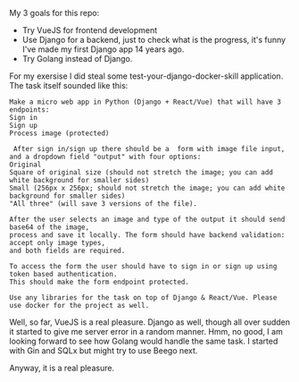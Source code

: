 My 3 goals for this repo: 
- Try VueJS for frontend development
- Use Django for a backend, just to check what is the progress, it's funny I've made my first Django app 14 years ago. 
- Try Golang instead of Django.

For my exersise I did steal some test-your-django-docker-skill application. The task itself sounded like this:

```
Make a micro web app in Python (Django + React/Vue) that will have 3 endpoints:
Sign in
Sign up
Process image (protected)

 After sign in/sign up there should be a  form with image file input,
and a dropdown field "output" with four options: 
Original
Square of original size (should not stretch the image; you can add white background for smaller sides)
Small (256px x 256px; should not stretch the image; you can add white background for smaller sides)
"All three" (will save 3 versions of the file). 

After the user selects an image and type of the output it should send base64 of the image,
process and save it locally. The form should have backend validation: accept only image types, 
and both fields are required. 

To access the form the user should have to sign in or sign up using token based authentication. 
This should make the form endpoint protected. 

Use any libraries for the task on top of Django & React/Vue. Please use docker for the project as well.
```

Well, so far, VueJS is a real pleasure. Django as well, though all over sudden it started to give me
server error in a random manner. Hmm, no good, I am looking forward to see how Golang would handle
the same task. I started with Gin and SQLx but might try to use Beego next. 

Anyway, it is a real pleasure.
